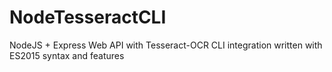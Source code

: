 # NodeTesseractCLI
NodeJS + Express Web API with Tesseract-OCR CLI integration written with ES2015 syntax and features

